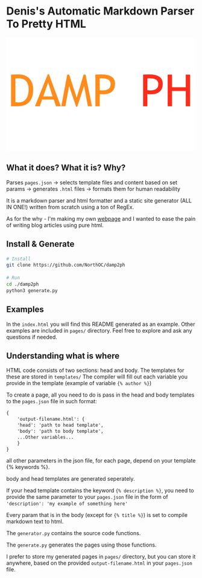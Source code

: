 # Denis's Automatic Markdown Parser To Pretty HTML

![damp2ph logo](/damp2ph.png)

## What it does? What it is? Why?

Parses `pages.json` -> selects template files and content based on set params -> generates `.html` files -> formats them for human readability

It is a markdown parser and html formatter and a static site generator (ALL IN ONE!) written from scratch using a ton of RegEx.

As for the why - I'm making my own [webpage](https://www.denislisunov.xyz) and I wanted to ease the pain of writing blog articles using pure html.

## Install & Generate

``` bash
# Install
git clone https://github.com/NorthOC/damp2ph

# Run
cd ./damp2ph
python3 generate.py
```

## Examples

In the `index.html` you will find this README generated as an example. Other examples are included in `pages/` directory. Feel free to explore and ask any questions if needed.

## Understanding what is where

HTML code consists of two sections: head and body. The templates for these are stored in `templates/`
The compiler will fill out each variable you provide in the template (example of variable `{% author %}`)

To create a page, all you need to do is pass in the head and body templates to the `pages.json` file in such format:

```
{   
    'output-filename.html': {
    'head': 'path to head template',
    'body': 'path to body template',
    ...Other variables...
    }
}
```

all other parameters in the json file, for each page, depend on your template {% keywords %}. 

body and head templates are generated seperately.

If your head template contains the keyword `{% description %}`, you need to provide the same parameter to your `pages.json` file in the form of `'description': 'my example of something here'`

Every param that is in the body (except for `{% title %}`) is set to compile markdown text to html.

The `generator.py` contains the source code functions.

The `generate.py` generates the pages using those functions.

I prefer to store my generated pages in `pages/` directory, but you can store it anywhere, based on the provided `output-filename.html` in your `pages.json` file.
